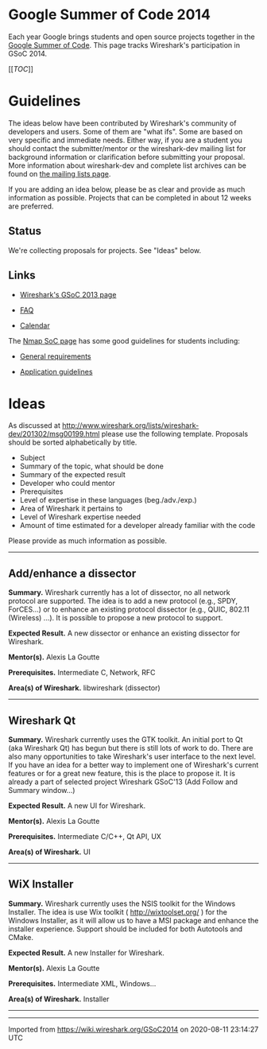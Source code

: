 # Google Summer of Code 2014

Each year Google brings students and open source projects together in the [Google Summer of Code](http://en.wikipedia.org/wiki/Google_summer_of_code). This page tracks Wireshark's participation in GSoC 2014.

[[_TOC_]]

# Guidelines

The ideas below have been contributed by Wireshark's community of developers and users. Some of them are "what ifs". Some are based on very specific and immediate needs. Either way, if you are a student you should contact the submitter/mentor or the wireshark-dev mailing list for background information or clarification before submitting your proposal. More information about wireshark-dev and complete list archives can be found on [the mailing lists page](http://www.wireshark.org/lists/).

If you are adding an idea below, please be as clear and provide as much information as possible. Projects that can be completed in about 12 weeks are preferred.

## Status

We're collecting proposals for projects. See "Ideas" below.

## Links

  - [Wireshark's GSoC 2013 page](http://www.google-melange.com/gsoc/org2/google/gsoc2013/wireshark)

  - [FAQ](http://www.google-melange.com/gsoc/document/show/gsoc_program/google/gsoc2014/help_page)

  - [Calendar](http://www.google-melange.com/gsoc/events/google/gsoc2014)

The [Nmap SoC page](http://nmap.org/soc/) has some good guidelines for students including:

  - [General requirements](http://nmap.org/soc/GeneralRequirements.html)

  - [Application guidelines](http://nmap.org/soc/apply.html)

# Ideas

As discussed at <http://www.wireshark.org/lists/wireshark-dev/201302/msg00199.html> please use the following template. Proposals should be sorted alphabetically by title.

  - Subject
  - Summary of the topic, what should be done
  - Summary of the expected result
  - Developer who could mentor
  - Prerequisites
  - Level of expertise in these languages (beg./adv./exp.)
  - Area of Wireshark it pertains to
  - Level of Wireshark expertise needed
  - Amount of time estimated for a developer already familiar with the code

Please provide as much information as possible.

-----

## Add/enhance a dissector

**Summary.** Wireshark currently has a lot of dissector, no all network protocol are supported. The idea is to add a new protocol (e.g., SPDY, ForCES...) or to enhance an existing protocol dissector (e.g., QUIC, 802.11 (Wireless) ...). It is possible to propose a new protocol to support.

**Expected Result.** A new dissector or enhance an existing dissector for Wireshark.

**Mentor(s).** Alexis La Goutte

**Prerequisites.** Intermediate C, Network, RFC

**Area(s) of Wireshark.** libwireshark (dissector)

-----

## Wireshark Qt

**Summary.** Wireshark currently uses the GTK toolkit. An initial port to Qt (aka Wireshark Qt) has begun but there is still lots of work to do. There are also many opportunities to take Wireshark's user interface to the next level. If you have an idea for a better way to implement one of Wireshark's current features or for a great new feature, this is the place to propose it. It is already a part of selected project Wireshark GSoC'13 (Add Follow and Summary window...)

**Expected Result.** A new UI for Wireshark.

**Mentor(s).** Alexis La Goutte

**Prerequisites.** Intermediate C/C++, Qt API, UX

**Area(s) of Wireshark.** UI

-----

## WiX Installer

**Summary.** Wireshark currently uses the NSIS toolkit for the Windows Installer. The idea is use Wix toolkit ( <http://wixtoolset.org/> ) for the Windows Installer, as it will allow us to have a MSI package and enhance the installer experience. Support should be included for both Autotools and CMake.

**Expected Result.** A new Installer for Wireshark.

**Mentor(s).** Alexis La Goutte

**Prerequisites.** Intermediate XML, Windows...

**Area(s) of Wireshark.** Installer

-----

---

Imported from https://wiki.wireshark.org/GSoC2014 on 2020-08-11 23:14:27 UTC
